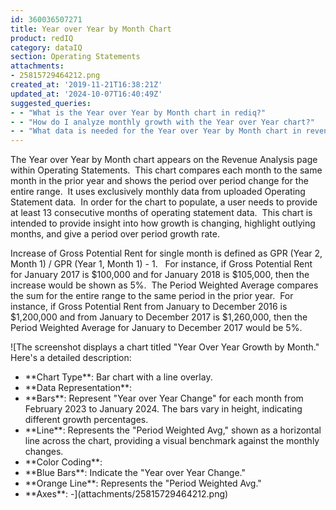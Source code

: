 ```yaml
---
id: 360036507271
title: Year over Year by Month Chart
product: redIQ
category: dataIQ
section: Operating Statements
attachments:
- 25815729464212.png
created_at: '2019-11-21T16:38:21Z'
updated_at: '2024-10-07T16:40:49Z'
suggested_queries:
- - "What is the Year over Year by Month chart in rediq?"
- - "How do I analyze monthly growth with the Year over Year chart?"
- - "What data is needed for the Year over Year by Month chart in revenue analysis?"
---
```

The Year over Year by Month chart appears on the Revenue Analysis page within Operating Statements.  This chart compares each month to the same month in the prior year and shows the period over period change for the entire range.  It uses exclusively monthly data from uploaded Operating Statement data.  In order for the chart to populate, a user needs to provide at least 13 consecutive months of operating statement data.  This chart is intended to provide insight into how growth is changing, highlight outlying months, and give a period over period growth rate.

Increase of Gross Potential Rent for single month is defined as GPR (Year 2, Month 1) / GPR (Year 1, Month 1) - 1.   For instance, if Gross Potential Rent for January 2017 is $100,000 and for January 2018 is $105,000, then the increase would be shown as 5%.  The Period Weighted Average compares the sum for the entire range to the same period in the prior year.  For instance, if Gross Potential Rent from January to December 2016 is $1,200,000 and from January to December 2017 is $1,260,000, then the Period Weighted Average for January to December 2017 would be 5%.

![The screenshot displays a chart titled "Year Over Year Growth by Month." Here's a detailed description:
- \*\*Chart Type\*\*: Bar chart with a line overlay.
- \*\*Data Representation\*\*:
- \*\*Bars\*\*: Represent "Year over Year Change" for each month from February 2023 to January 2024. The bars vary in height, indicating different growth percentages.
- \*\*Line\*\*: Represents the "Period Weighted Avg," shown as a horizontal line across the chart, providing a visual benchmark against the monthly changes.
- \*\*Color Coding\*\*:
- \*\*Blue Bars\*\*: Indicate the "Year over Year Change."
- \*\*Orange Line\*\*: Represents the "Period Weighted Avg."
- \*\*Axes\*\*:
-](attachments/25815729464212.png)
